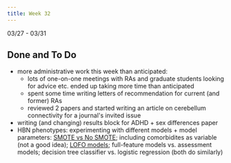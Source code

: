 ```yaml
---
title: Week 32
---
```


03/27 - 03/31

## Done and To Do
* more administrative work this week than anticipated:
    * lots of one-on-one meetings with RAs and graduate students looking for advice etc. ended up taking more time than anticipated
    * spent some time writing letters of recommendation for current (and former) RAs
    * reviewed 2 papers and started writing an article on cerebellum connectivity for a journal's invited issue
* writing (and changing) results block for ADHD + sex differences paper
* HBN phenotypes: experimenting with different models + model parameters: [SMOTE vs No SMOTE](../notebooks/Parent_Feature_Importance-Smote.html); including comorbidites as variable (not a good idea); [LOFO models](../notebooks/Teacher_LOFO_Importance.html); full-feature models vs. assessment models; decision tree classifier vs. logistic regression (both do similarly)